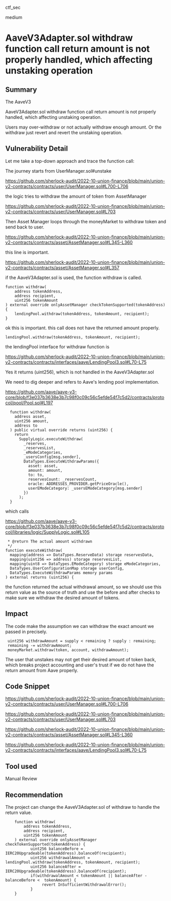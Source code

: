 ctf_sec

medium

# AaveV3Adapter.sol withdraw function call return amount is not properly handled, which affecting unstaking operation

## Summary

The AaveV3

AaveV3Adapter.sol withdraw function call return amount is not properly handled, which affecting unstaking operation.

Users may over-withdraw or not actually withdraw enough amount. Or the withdraw just revert and revert the unstaking operation. 

## Vulnerability Detail

Let me take a top-down approach and trace the function call:

The journey starts from UserManager.sol#unstake

https://github.com/sherlock-audit/2022-10-union-finance/blob/main/union-v2-contracts/contracts/user/UserManager.sol#L700-L706

the logic tries to withdraw the amount of token from AssetManager

https://github.com/sherlock-audit/2022-10-union-finance/blob/main/union-v2-contracts/contracts/user/UserManager.sol#L703

Then Asset Manager loops through the moneyMarket to withdraw token and send back to user.

https://github.com/sherlock-audit/2022-10-union-finance/blob/main/union-v2-contracts/contracts/asset/AssetManager.sol#L345-L360

this line is important.

https://github.com/sherlock-audit/2022-10-union-finance/blob/main/union-v2-contracts/contracts/asset/AssetManager.sol#L357

if the AaveV3Adapter.sol is used, the function withdraw is called.

```solidity
function withdraw(
    address tokenAddress,
    address recipient,
    uint256 tokenAmount
) external override onlyAssetManager checkTokenSupported(tokenAddress) {
    lendingPool.withdraw(tokenAddress, tokenAmount, recipient);
}
```

ok this is important. this call does not have the returned amount properly.

```solidity
lendingPool.withdraw(tokenAddress, tokenAmount, recipient);
```

the lendingPool interface for withdraw function is

https://github.com/sherlock-audit/2022-10-union-finance/blob/main/union-v2-contracts/contracts/interfaces/aave/LendingPool3.sol#L70-L75

Yes it returns (uint256), which is not handled in the AaveV3Adapter.sol

We need to dig deeper and refers to Aave's lending pool implementation.

https://github.com/aave/aave-v3-core/blob/f3e037b3638e3b7c98f0c09c56c5efde54f7c5d2/contracts/protocol/pool/Pool.sol#L197

```solidity
  function withdraw(
    address asset,
    uint256 amount,
    address to
  ) public virtual override returns (uint256) {
    return
      SupplyLogic.executeWithdraw(
        _reserves,
        _reservesList,
        _eModeCategories,
        _usersConfig[msg.sender],
        DataTypes.ExecuteWithdrawParams({
          asset: asset,
          amount: amount,
          to: to,
          reservesCount: _reservesCount,
          oracle: ADDRESSES_PROVIDER.getPriceOracle(),
          userEModeCategory: _usersEModeCategory[msg.sender]
        })
      );
  }
```

which calls 

https://github.com/aave/aave-v3-core/blob/f3e037b3638e3b7c98f0c09c56c5efde54f7c5d2/contracts/protocol/libraries/logic/SupplyLogic.sol#L105

```solidity
 * @return The actual amount withdrawn
 */
function executeWithdraw(
  mapping(address => DataTypes.ReserveData) storage reservesData,
  mapping(uint256 => address) storage reservesList,
  mapping(uint8 => DataTypes.EModeCategory) storage eModeCategories,
  DataTypes.UserConfigurationMap storage userConfig,
  DataTypes.ExecuteWithdrawParams memory params
) external returns (uint256) {
```

the function returned the actual withdrawal amount, so we should use this return value as the source of truth and use the before and after checks to make sure we withdraw the desired amount of tokens.

## Impact

The code make the assumption we can withdraw the exact amount we passed in precisely.

```solidity
 uint256 withdrawAmount = supply < remaining ? supply : remaining; 
 remaining -= withdrawAmount; 
 moneyMarket.withdraw(token, account, withdrawAmount); 
```

The user that unstakes may not get their desired amount of token back,  which breaks project accounting and user's trust if we do not have the return amount from Aave properly.

## Code Snippet

https://github.com/sherlock-audit/2022-10-union-finance/blob/main/union-v2-contracts/contracts/user/UserManager.sol#L700-L706

https://github.com/sherlock-audit/2022-10-union-finance/blob/main/union-v2-contracts/contracts/user/UserManager.sol#L703

https://github.com/sherlock-audit/2022-10-union-finance/blob/main/union-v2-contracts/contracts/asset/AssetManager.sol#L345-L360

https://github.com/sherlock-audit/2022-10-union-finance/blob/main/union-v2-contracts/contracts/interfaces/aave/LendingPool3.sol#L70-L75

## Tool used

Manual Review

## Recommendation

The project can change the AaveV3Adapter.sol of withdraw to handle the return value.

```solidity
    function withdraw(
        address tokenAddress,
        address recipient,
        uint256 tokenAmount
    ) external override onlyAssetManager checkTokenSupported(tokenAddress) {
           uint256 balanceBefore = IERC20Upgradeable(tokenAddress).balanceOf(recipient);
           uint256 withdrawalAmount =  lendingPool.withdraw(tokenAddress, tokenAmount, recipient);
           uint256 balanceAfter = IERC20Upgradeable(tokenAddress).balanceOf(recipient);
           if(withdrawalAmount < tokenAmount || balanceAfter - balanceBefore <  tokenAmount) {
                revert InSufficientWithdrawalError();
           }
    }
```